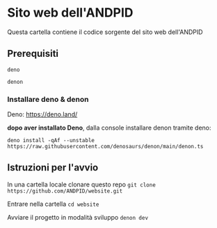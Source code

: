 # Sito web dell'ANDPID 
Questa cartella contiene il codice sorgente del sito web dell'ANDPID

## Prerequisiti
`deno`

`denon`

### Installare deno & denon
Deno: https://deno.land/

**dopo aver installato Deno**, dalla console installare denon tramite deno:

`deno install -qAf --unstable https://raw.githubusercontent.com/denosaurs/denon/main/denon.ts`
## Istruzioni per l'avvio
In una cartella locale clonare questo repo
`git clone https://github.com/ANDPID/website.git`

Entrare nella cartella
`cd website`

Avviare il progetto in modalità sviluppo
`denon dev`




